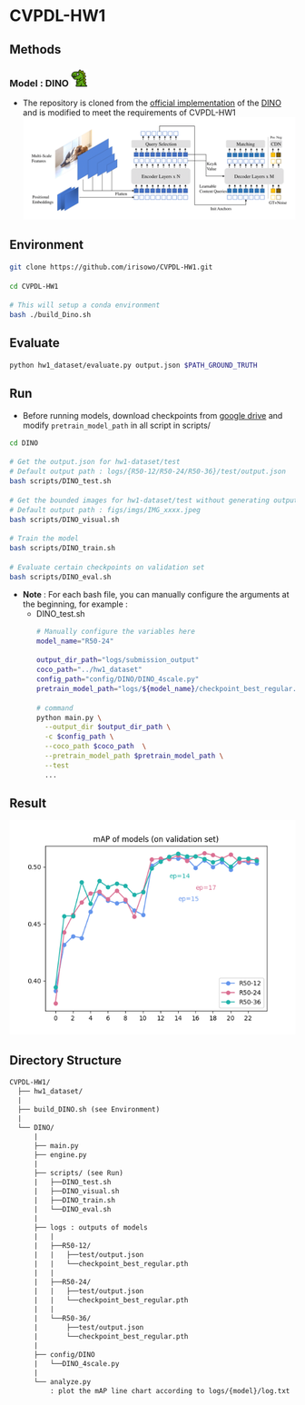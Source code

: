 # CVPDL-HW1
## Methods
### Model : DINO <img src="DINO/figs/dinosaur.png" width="30">

* The repository is cloned from the [official implementation](https://github.com/IDEA-Research/DINO) of the [DINO](https://arxiv.org/abs/2203.03605) and is modified to meet the requirements of CVPDL-HW1
![method](DINO/figs/framework.png "model arch")

## Environment
```sh
git clone https://github.com/irisowo/CVPDL-HW1.git

cd CVPDL-HW1

# This will setup a conda environment
bash ./build_Dino.sh
```
## Evaluate
```sh
python hw1_dataset/evaluate.py output.json $PATH_GROUND_TRUTH
```

## Run
* Before running models, download checkpoints from [google drive](https://drive.google.com/drive/folders/1PpPq0CuQjQeFZGVJ8KKrnnZVqShFdjK7?usp=sharing) and modify `pretrain_model_path` in all script in scripts/
```sh
cd DINO

# Get the output.json for hw1-dataset/test
# Default output path : logs/{R50-12/R50-24/R50-36}/test/output.json
bash scripts/DINO_test.sh

# Get the bounded images for hw1-dataset/test without generating output.json
# Default output path : figs/imgs/IMG_xxxx.jpeg
bash scripts/DINO_visual.sh

# Train the model
bash scripts/DINO_train.sh

# Evaluate certain checkpoints on validation set
bash scripts/DINO_eval.sh
```

* **Note** : For each bash file, you can manually configure the arguments at the beginning, for example :  
  * DINO_test.sh
    ```sh
    # Manually configure the variables here
    model_name="R50-24"

    output_dir_path="logs/submission_output"
    coco_path="../hw1_dataset"
    config_path="config/DINO/DINO_4scale.py"
    pretrain_model_path="logs/${model_name}/checkpoint_best_regular.pth"

    # command
    python main.py \
      --output_dir $output_dir_path \
      -c $config_path \
      --coco_path $coco_path  \
      --pretrain_model_path $pretrain_model_path \
      --test
      ...
    ```

## Result
![mAP](DINO/figs/models.png)

## Directory Structure
```
CVPDL-HW1/
  ├── hw1_dataset/
  |
  ├── build_DINO.sh (see Environment)
  |
  └── DINO/
      |
      ├── main.py
      ├── engine.py
      |
      ├── scripts/ (see Run)
      |   ├──DINO_test.sh
      |   ├──DINO_visual.sh
      |   ├──DINO_train.sh
      |   └──DINO_eval.sh
      |
      ├── logs : outputs of models
      |   |   
      |   ├──R50-12/
      |   |   ├──test/output.json
      |   |   └──checkpoint_best_regular.pth
      |   |
      |   ├──R50-24/
      |   |   ├──test/output.json
      |   |   └──checkpoint_best_regular.pth
      |   |
      |   └──R50-36/
      |       ├──test/output.json
      |       └──checkpoint_best_regular.pth
      |
      ├── config/DINO
      |   └──DINO_4scale.py
      |
      └── analyze.py
          : plot the mAP line chart according to logs/{model}/log.txt
```
